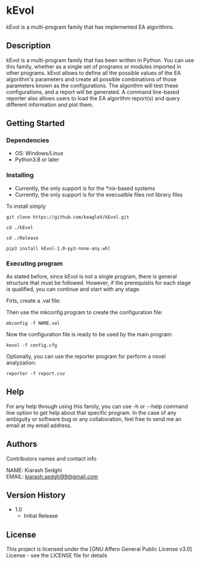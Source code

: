 # kEvol

kEvol is a multi-program family that has implemented EA algorithms.

## Description


kEvol is a multi-program family that has been written in Python. You can use this family, whether as a single set of programs or modules imported in other programs. kEvol allows to define all the possible values of the EA algorithm's parameters and create all possible combinations of those parameters known as the configurations. The algorithm will test these configurations, and a report will be generated. A command line-based reporter also allows users to load the EA algorithm report(s) and query different information and plot them.


## Getting Started

### Dependencies

* OS: Windows/Linux
* Python3.8 or later

### Installing


* Currently, the only support is for the \*nix-based systems
* Currently, the only support is for the execuatble files not library files


To install simply
```
git clone https://github.com/keagleV/kEvol.git
```

```
cd ./kEvol
```

```
cd ./Release
```

```
pip3 install kEvol-1.0-py3-none-any.whl
```


### Executing program

As stated before, since kEvol is not a single program, there is general structure that must be followed. However, if the prerequistis 
for each stage is qualified, you can continue and start with any stage.

Firts, create a .val file:


Then use the mkconfig program to create the configuration file:
```
mkconfig -f NAME.val
```

Now the configuration file is ready to be used by the main program:
```
kevol -f config.cfg
```

Optionally, you can use the reporter program for perform a novel analyzation:
```
reporter -f report.csv
```

## Help

For any help through using this family, you can use -h or --help command line option to get help about that specific program.
In the case of any ambiguity or software bug or any collaboration, feel free to send me an email at my email address.


## Authors

Contributors names and contact info

NAME: Kiarash Sedghi<br /> 
EMAIL: kiarash.sedghi99@gmail.com




## Version History

* 1.0
    * Initial Release

## License

This project is licensed under the [GNU Affero General Public License v3.0] License - see the LICENSE file for details

